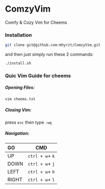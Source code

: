 # ComzyVim
Comfy & Cozy Vim for Cheems

### Installation
```sh
git clone git@github.com:mhyrzt/ComzyVim.git
```
and then just simply run these 2 commands:
```sh
./install.sh
```
### Quic Vim Guide for cheems
##### Opening Files:
```sh
vim cheems.txt
```
##### Closing Vim: 
press ``esc`` then type ``:wq``

##### Navigation:

| GO   |  CMD     | 
|:-----|:--------:|
|UP|``ctrl + w``+ ``k``|
|DOWN| ``ctrl + w``+ ``j`` |
|LEFT|``ctrl + w``+ ``h`` |
|RIGHT|``ctrl + w``+ ``l`` |
